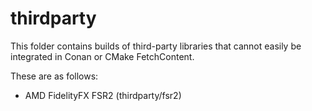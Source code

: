 # thirdparty

This folder contains builds of third-party libraries that cannot easily be integrated in Conan or CMake FetchContent.

These are as follows:
- AMD FidelityFX FSR2 (thirdparty/fsr2)
